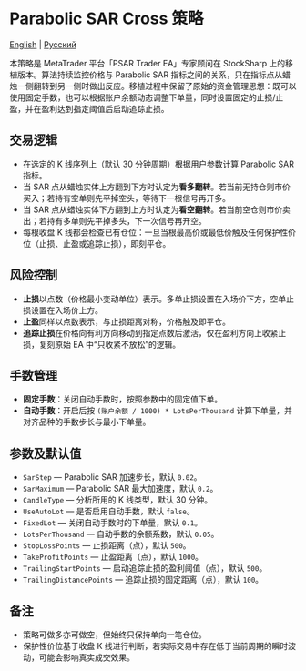 # Parabolic SAR Cross 策略
[English](README.md) | [Русский](README_ru.md)

本策略是 MetaTrader 平台「PSAR Trader EA」专家顾问在 StockSharp 上的移植版本。算法持续监控价格与 Parabolic SAR 指标之间的关系，只在指标点从蜡烛一侧翻转到另一侧时做出反应。移植过程中保留了原始的资金管理思想：既可以使用固定手数，也可以根据账户余额动态调整下单量，同时设置固定的止损/止盈，并在盈利达到指定阈值后启动追踪止损。

## 交易逻辑
- 在选定的 K 线序列上（默认 30 分钟周期）根据用户参数计算 Parabolic SAR 指标。
- 当 SAR 点从蜡烛实体上方翻到下方时认定为**看多翻转**。若当前无持仓则市价买入；若持有空单则先平掉空头，等待下一根信号再开多。
- 当 SAR 点从蜡烛实体下方翻到上方时认定为**看空翻转**。若当前空仓则市价卖出；若持有多单则先平掉多头，下一次信号再开空。
- 每根收盘 K 线都会检查已有仓位：一旦当根最高价或最低价触及任何保护性价位（止损、止盈或追踪止损），即刻平仓。

## 风险控制
- **止损**以点数（价格最小变动单位）表示。多单止损设置在入场价下方，空单止损设置在入场价上方。
- **止盈**同样以点数表示，与止损距离对称，价格触及即平仓。
- **追踪止损**在价格向有利方向移动到指定点数后激活，仅在盈利方向上收紧止损，复刻原始 EA 中“只收紧不放松”的逻辑。

## 手数管理
- **固定手数**：关闭自动手数时，按照参数中的固定值下单。
- **自动手数**：开启后按 `(账户余额 / 1000) * LotsPerThousand` 计算下单量，并对齐品种的手数步长与最小下单量。

## 参数及默认值
- `SarStep` — Parabolic SAR 加速步长，默认 `0.02`。
- `SarMaximum` — Parabolic SAR 最大加速度，默认 `0.2`。
- `CandleType` — 分析所用的 K 线类型，默认 30 分钟。
- `UseAutoLot` — 是否启用自动手数，默认 `false`。
- `FixedLot` — 关闭自动手数时的下单量，默认 `0.1`。
- `LotsPerThousand` — 自动手数的余额系数，默认 `0.05`。
- `StopLossPoints` — 止损距离（点），默认 `500`。
- `TakeProfitPoints` — 止盈距离（点），默认 `1000`。
- `TrailingStartPoints` — 启动追踪止损的盈利阈值（点），默认 `500`。
- `TrailingDistancePoints` — 追踪止损的固定距离（点），默认 `100`。

## 备注
- 策略可做多亦可做空，但始终只保持单向一笔仓位。
- 保护性价位基于收盘 K 线进行判断，若实际交易中存在低于当前周期的瞬时波动，可能会影响真实成交效果。
